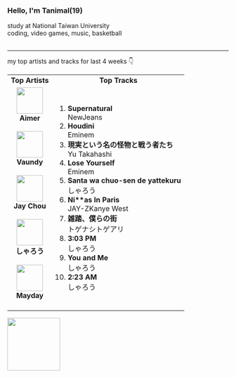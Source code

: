### Hello, I'm Tanimal(19)
study at National Taiwan University  
coding, video games, music, basketball   
<br>

---

my top artists and tracks for last 4 weeks 👇
<table>
  <tr>
    <td align="center"><strong>Top Artists</strong></td>
    <td align="center"><strong>Top Tracks</strong></td>
  </tr>
  <tr>
    <td align="center" id="top-artist"><div><img width='60px' src='https://i.scdn.co/image/ab6761610000e5eb23241889efb57a4ce8338932'><br><strong>Aimer</strong></div><br>
<div><img width='60px' src='https://i.scdn.co/image/ab6761610000e5ebb6e409f6c3d8b08a2f52072e'><br><strong>Vaundy</strong></div><br>
<div><img width='60px' src='https://i.scdn.co/image/ab6761610000e5eb02b3aa55ba238b2ceafb09da'><br><strong>Jay Chou</strong></div><br>
<div><img width='60px' src='https://i.scdn.co/image/ab6761610000e5eb5e37b7151b124c164a15d4db'><br><strong>しゃろう</strong></div><br>
<div><img width='60px' src='https://i.scdn.co/image/ab6761610000e5ebd875f9cc75a419cb743016de'><br><strong>Mayday</strong></div><br>
</td>
   <td id="top-track"><ol>
<li><div><strong>Supernatural</strong></div>
<div>NewJeans</div></li>
<li><div><strong>Houdini</strong></div>
<div>Eminem</div></li>
<li><div><strong>現実という名の怪物と戦う者たち</strong></div>
<div>Yu Takahashi</div></li>
<li><div><strong>Lose Yourself</strong></div>
<div>Eminem</div></li>
<li><div><strong>Santa wa chuo-sen de yattekuru</strong></div>
<div>しゃろう</div></li>
<li><div><strong>Ni**as In Paris</strong></div>
<div>JAY-ZKanye West</div></li>
<li><div><strong>雑踏、僕らの街</strong></div>
<div>トゲナシトゲアリ</div></li>
<li><div><strong>3:03 PM</strong></div>
<div>しゃろう</div></li>
<li><div><strong>You and Me</strong></div>
<div>しゃろう</div></li>
<li><div><strong>2:23 AM</strong></div>
<div>しゃろう</div></li>
</ol></td>
  </tr>
</table>
<a href="https://open.spotify.com/">
  <img width="120px" src="https://github.com/Tanimal19/Tanimal19/blob/bf0a3a19f66ada166be4661cd923271218886fa4/icon/Spotify_Logo_CMYK_Green.png">
</a>

<!---
Tanimal19/Tanimal19 is a ✨ special ✨ repository because its `README.md` (this file) appears on your GitHub profile.
You can click the Preview link to take a look at your changes.
--->
